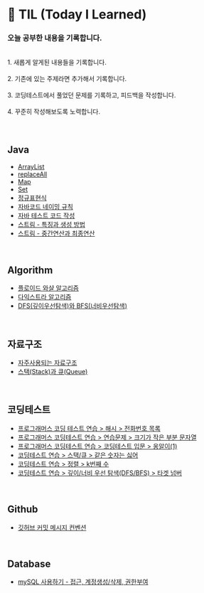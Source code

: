 # 📖 TIL (Today I Learned)
### 오늘 공부한 내용을 기록합니다. 
<br>
1. 새롭게 알게된 내용들을 기록합니다. <br><br>
2. 기존에 있는 주제라면 추가해서 기록합니다. <br><br>
3. 코딩테스트에서 풀었던 문제를 기록하고, 피드백을 작성합니다. <br><br>
4. 꾸준히 작성해보도록 노력합니다. <br><br>

<br>

## Java
  * [ArrayList](https://github.com/khsrla9806/TIL/blob/main/JAVA/ArrayList.md)
  * [replaceAll](https://github.com/khsrla9806/TIL/blob/main/JAVA/replaceAll.md)
  * [Map](https://github.com/khsrla9806/TIL/blob/main/JAVA/Map.md)
  * [Set](https://github.com/khsrla9806/TIL/blob/main/JAVA/Set.md)
  * [정규표현식](https://github.com/khsrla9806/TIL/blob/main/JAVA/%EC%A0%95%EA%B7%9C%ED%91%9C%ED%98%84%EC%8B%9D.md)
  * [자바코드 네이밍 규칙](https://github.com/khsrla9806/TIL/blob/main/JAVA/JavaCodeNaming.md)
  * [자바 테스트 코드 작성](https://github.com/khsrla9806/TIL/blob/main/JAVA/JaveTestCode.md)
  * [스트림 - 특징과 생성 방법](https://github.com/khsrla9806/TIL/blob/main/JAVA/Stream_1.md)
  * [스트림 - 중간연산과 최종연산](https://github.com/khsrla9806/TIL/blob/main/JAVA/Stream_2.md)
<br>

## Algorithm
  * [플로이드 와샬 알고리즘](https://github.com/khsrla9806/TIL/blob/main/Algorithm/%ED%94%8C%EB%A1%9C%EC%9D%B4%EB%93%9C%EC%99%80%EC%83%AC.md)
  * [다익스트라 알고리즘](https://github.com/khsrla9806/TIL/blob/main/Algorithm/다익스트라.md)
  * [DFS(깊이우선탐색)와 BFS(너비우선탐색)](https://velog.io/@khsrla9806/Algorithm-DFS%EC%99%80-BFS-%EC%95%8C%EA%B3%A0%EB%A6%AC%EC%A6%98)
  
  
<br>

## 자료구조
  * [자주사용되는 자료구조](https://github.com/khsrla9806/TIL/blob/main/자료구조/자주사용되는자료구조.md)
  * [스택(Stack)과 큐(Queue)](https://github.com/khsrla9806/TIL/blob/main/%EC%9E%90%EB%A3%8C%EA%B5%AC%EC%A1%B0/StackAndQueue.md)

<br>

## 코딩테스트
 * [프로그래머스 코딩 테스트 연습 > 해시 > 전화번호 목록](https://github.com/khsrla9806/TIL/blob/main/%EC%BD%94%EB%94%A9%ED%85%8C%EC%8A%A4%ED%8A%B8/%EC%A0%84%ED%99%94%EB%B2%88%ED%98%B8%EB%AA%A9%EB%A1%9D.md)
 * [프로그래머스 코딩테스트 연습 > 연습문제 > 크기가 작은 부분 문자열](https://github.com/khsrla9806/TIL/blob/main/%EC%BD%94%EB%94%A9%ED%85%8C%EC%8A%A4%ED%8A%B8/%ED%81%AC%EA%B8%B0%EA%B0%80%20%EC%9E%91%EC%9D%80%20%EB%B6%80%EB%B6%84%20%EB%AC%B8%EC%9E%90%EC%97%B4.md)
 * [프로그래머스 코딩테스트 연습 > 코딩테스트 입문 > 옹알이(1)](https://github.com/khsrla9806/TIL/blob/main/%EC%BD%94%EB%94%A9%ED%85%8C%EC%8A%A4%ED%8A%B8/%EC%98%B9%EC%95%8C%EC%9D%B4(1).md)
 * [코딩테스트 연습 > 스택/큐 > 같은 숫자는 싫어](https://github.com/khsrla9806/TIL/blob/main/%EC%BD%94%EB%94%A9%ED%85%8C%EC%8A%A4%ED%8A%B8/%EA%B0%99%EC%9D%80%20%EC%88%AB%EC%9E%90%EB%8A%94%20%EC%8B%AB%EC%96%B4.md)
 * [코딩테스트 연습 > 정렬 > k번째 수](https://github.com/khsrla9806/TIL/blob/main/%EC%BD%94%EB%94%A9%ED%85%8C%EC%8A%A4%ED%8A%B8/k%EB%B2%88%EC%A7%B8%20%EC%88%98.md)
 * [코딩테스트 연습 > 깊이/너비 우선 탐색(DFS/BFS) > 타겟 넘버](https://github.com/khsrla9806/TIL/blob/main/%EC%BD%94%EB%94%A9%ED%85%8C%EC%8A%A4%ED%8A%B8/%ED%83%80%EA%B2%9F%20%EB%84%98%EB%B2%84.md)
 
<br>

## Github
 * [깃허브 커밋 메시지 컨벤션](https://github.com/khsrla9806/TIL/blob/main/Github/CommitMessageConvention.md)

<br>
 
## Database
 * [mySQL 사용하기 - 접근, 계정생성/삭제, 권한부여](https://github.com/khsrla9806/TIL/blob/main/Database/mysql_setting.md)
